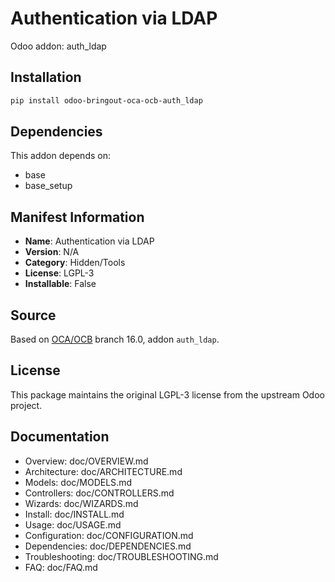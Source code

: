 # Authentication via LDAP

Odoo addon: auth_ldap

## Installation

```bash
pip install odoo-bringout-oca-ocb-auth_ldap
```

## Dependencies

This addon depends on:
- base
- base_setup

## Manifest Information

- **Name**: Authentication via LDAP
- **Version**: N/A
- **Category**: Hidden/Tools
- **License**: LGPL-3
- **Installable**: False

## Source

Based on [OCA/OCB](https://github.com/OCA/OCB) branch 16.0, addon `auth_ldap`.

## License

This package maintains the original LGPL-3 license from the upstream Odoo project.

## Documentation

- Overview: doc/OVERVIEW.md
- Architecture: doc/ARCHITECTURE.md
- Models: doc/MODELS.md
- Controllers: doc/CONTROLLERS.md
- Wizards: doc/WIZARDS.md
- Install: doc/INSTALL.md
- Usage: doc/USAGE.md
- Configuration: doc/CONFIGURATION.md
- Dependencies: doc/DEPENDENCIES.md
- Troubleshooting: doc/TROUBLESHOOTING.md
- FAQ: doc/FAQ.md
